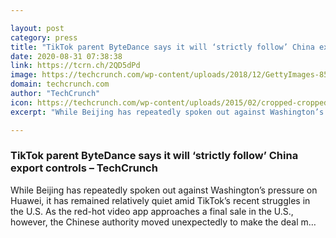 ```yaml
---

layout: post
category: press
title: "TikTok parent ByteDance says it will ‘strictly follow’ China export controls"
date: 2020-08-31 07:38:38
link: https://tcrn.ch/2QD5dPd
image: https://techcrunch.com/wp-content/uploads/2018/12/GettyImages-853294790-e1545230447536.jpg?w=751
domain: techcrunch.com
author: "TechCrunch"
icon: https://techcrunch.com/wp-content/uploads/2015/02/cropped-cropped-favicon-gradient.png?w=180
excerpt: "While Beijing has repeatedly spoken out against Washington’s pressure on Huawei, it has remained relatively quiet amid TikTok’s recent struggles in the U.S. As the red-hot video app approaches a final sale in the U.S., however, the Chinese authority moved unexpectedly to make the deal m…"

---
```


### TikTok parent ByteDance says it will ‘strictly follow’ China export controls – TechCrunch

While Beijing has repeatedly spoken out against Washington’s pressure on Huawei, it has remained relatively quiet amid TikTok’s recent struggles in the U.S. As the red-hot video app approaches a final sale in the U.S., however, the Chinese authority moved unexpectedly to make the deal m…